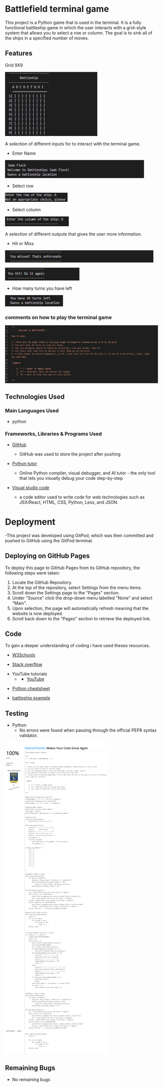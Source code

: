 # Battlefield terminal game

This project is a Python game that is used in the terminal. It is a fully functional battleship game in which the user interacts with a grid-style system that allows you to select a row or column.  The goal is to sink all of the ships in a specified number of moves. 

## Features

Grid 9X9

![grid](./assets/images/grid_system.png)

A selection of different inputs for to interact with the terminal game.

- Enter Name
    
 ![Enter name](./assets/images/name.png)

- Select row

 ![Enter row](./assets/images/row.png)

- Select column

![Enter column](./assets/images/column.png)

A selection of different outputs that gives the user more information.

- Hit or Miss

 ![target missed](./assets/images/missed.png)

 ![target hit](./assets/images/hit.png)

 - How many turns you have left

 ![turns left](./assets/images/turns.png)

 ### comments on how to play the terminal game

 ![comments](./assets/images/comments.png)

## Technologies Used

### Main Languages Used

- python

### Frameworks, Libraries & Programs Used

 * [GitHub](https://github.com/github)

    - GitHub was used to store the project after pushing

* [Python tutor](https://pythontutor.com/python-compiler.html)

    - Online Python compiler, visual debugger, and AI tutor - the only tool that lets you visually debug your code step-by-step

* [Visual studio code](https://code.visualstudio.com/)

    - a code editor used to write code for web technologies such as JSX/React, HTML, CSS, Python, Less, and JSON.


# Deployment

 -This project was developed using GitPod, which was then committed and pushed to GitHub using the GitPod terminal.

## Deploying on GitHub Pages
To deploy this page to GitHub Pages from its GitHub repository, the following steps were taken:

1. Locate the GitHub Repository.
2. At the top of the repository, select Settings from the menu items.
3. Scroll down the Settings page to the "Pages" section.
4. Under "Source" click the drop-down menu labelled "None" and select "Main".
5. Upon selection, the page will automatically refresh meaning that the website is now deployed.
6. Scroll back down to the "Pages" section to retrieve the deployed link.

## Code 

 To gain a deeper understanding of coding i have used theses resources. 

* [W3Schools](https://www.w3schools.com/)

* [Stack overflow](https://stackoverflow.com/)
- YouTube tutorials
     -  * [YouTube](https://www.youtube.com/watch?v=tF1WRCrd_HQ&ab_channel=KnowledgeMavens)
    
 * [Python cheatsheet](https://www.pythoncheatsheet.org)

 * [battleship example](https://pythondex.com/python-battleship-game)


 ## Testing

 - Python
    - No errors were found when passing through the official PEP8 syntax validator.

![PEP8 checker](./assets/images/python_syntax_checker_PEP8.png)

## Remaining Bugs

 - No remaining bugs

